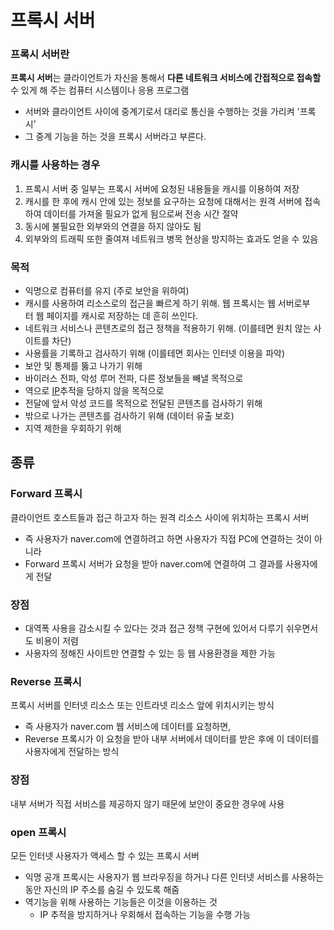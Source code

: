 # 프록시 서버

### 프록시 서버란

**프록시 서버**는 클라이언트가 자신을 통해서 **다른 네트워크 서비스에 간접적으로 접속할** 수 있게 해 주는 컴퓨터 시스템이나 응용 프로그램

- 서버와 클라이언트 사이에 중계기로서 대리로 통신을 수행하는 것을 가리켜 '프록시'
- 그 중계 기능을 하는 것을 프록시 서버라고 부른다.

### 캐시를 사용하는 경우

1. 프록시 서버 중 일부는 프록시 서버에 요청된 내용들을 캐시를 이용하여 저장
2. 캐시를 한 후에 캐시 안에 있는 정보를 요구하는 요청에 대해서는 원격 서버에 접속하여 데이터를 가져올 필요가 없게 됨으로써 전송 시간 절약
3. 동시에 불필요한 외부와의 연결을 하지 않아도 됨
4. 외부와의 트래픽 또한 줄여져 네트워크 병목 현상을 방지하는 효과도 얻을 수 있음

### **목적**

- 익명으로 컴퓨터를 유지 (주로 보안을 위하여)
- 캐시를 사용하여 리소스로의 접근을 빠르게 하기 위해. 웹 프록시는 웹 서버로부터 웹 페이지를 캐시로 저장하는 데 흔히 쓰인다.
- 네트워크 서비스나 콘텐츠로의 접근 정책을 적용하기 위해. (이를테면 원치 않는 사이트를 차단)
- 사용률을 기록하고 검사하기 위해 (이를테면 회사는 인터넷 이용을 파악)
- 보안 및 통제를 뚫고 나가기 위해
- 바이러스 전파, 악성 루머 전파, 다른 정보들을 빼낼 목적으로
- 역으로 [IP](https://ko.wikipedia.org/wiki/IP)추적을 당하지 않을 목적으로
- 전달에 앞서 악성 코드를 목적으로 전달된 콘텐츠를 검사하기 위해
- 밖으로 나가는 콘텐츠를 검사하기 위해 (데이터 유출 보호)
- 지역 제한을 우회하기 위해

## 종류

### **Forward 프록시**

클라이언트 호스트들과 접근 하고자 하는 원격 리소스 사이에 위치하는 프록시 서버

- 즉 사용자가 naver.com에 연결하려고 하면 사용자가 직접 PC에 연결하는 것이 아니라
- Forward 프록시 서버가 요청을 받아 naver.com에 연결하여 그 결과를 사용자에게 전달

### 장점

- 대역폭 사용을 감소시킬 수 있다는 것과 접근 정책 구현에 있어서 다루기 쉬우면서도 비용이 저렴
- 사용자의 정해진 사이트만 연결할 수 있는 등 웹 사용환경을 제한 가능

### **Reverse 프록시**

프록시 서버를 인터넷 리소스 또는 인트라넷 리소스 앞에 위치시키는 방식

- 즉 사용자가 naver.com 웹 서비스에 데이터를 요청하면,
- Reverse 프록시가 이 요청을 받아 내부 서버에서 데이터를 받은 후에 이 데이터를 사용자에게 전달하는 방식

### 장점

내부 서버가 직접 서비스를 제공하지 않기 때문에 보안이 중요한 경우에 사용

### **open 프록시**

모든 인터넷 사용자가 액세스 할 수 있는 프록시 서버

- 익명 공개 프록시는 사용자가 웹 브라우징을 하거나 다른 인터넷 서비스를 사용하는 동안 자신의 IP 주소를 숨길 수 있도록 해줌
- 역기능을 위해 사용하는 기능들은 이것을 이용하는 것
    - IP 추적을 방지하거나 우회해서 접속하는 기능을 수행 가능
